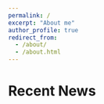 ```yaml
---
permalink: /
excerpt: "About me"
author_profile: true
redirect_from: 
  - /about/
  - /about.html
---
```


# Recent News

